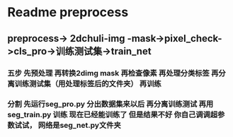 # Readme preprocess
##                   preprocess-> 2dchuli-img  -mask->pixel_check->cls_pro->训练测试集->train_net
### 五步 先预处理 再转换2dimg mask 再检查像素 再处理分类标签 再分离训练测试集（用处理标签后的文件夹）  再训练
### 分割  先运行seg_pro.py 分出数据集来以后  再分离训练测试  再用seg_train.py 训练  现在已经能训练了 但是结果不好 你自己调调超参数试试， 网络是seg_net.py文件夹
